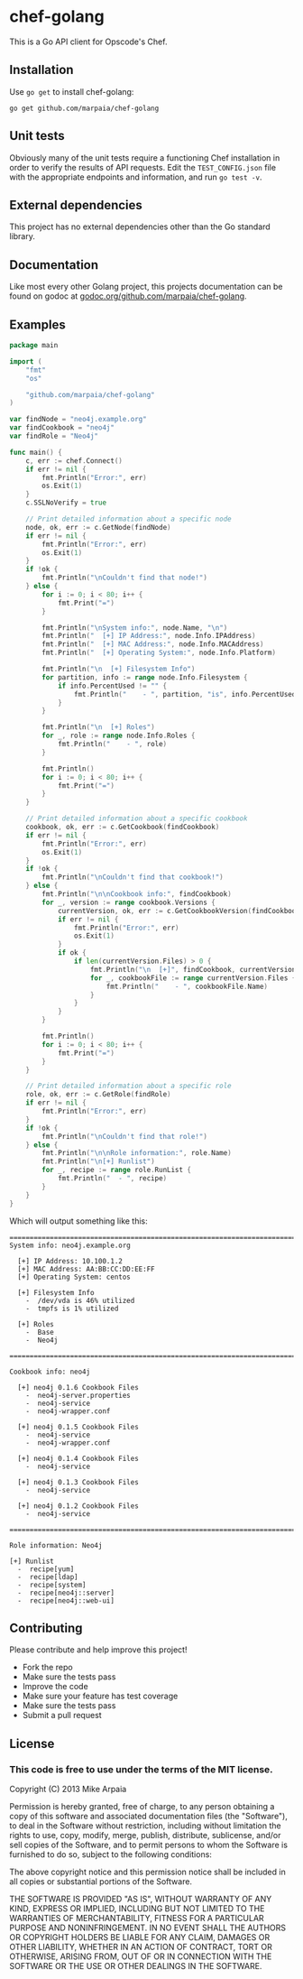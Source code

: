 chef-golang
===========

This is a Go API client for Opscode's Chef.

## Installation

Use `go get` to install chef-golang:
```
go get github.com/marpaia/chef-golang
```

## Unit tests

Obviously many of the unit tests require a functioning Chef installation in
order to verify the results of API requests. Edit the `TEST_CONFIG.json` file
with the appropriate endpoints and information, and run `go test -v`.

## External dependencies

This project has no external dependencies other than the Go standard library.

## Documentation

Like most every other Golang project, this projects documentation can be found
on godoc at [godoc.org/github.com/marpaia/chef-golang](http://godoc.org/github.com/marpaia/chef-golang).

## Examples

```go
package main

import (
    "fmt"
    "os"

    "github.com/marpaia/chef-golang"
)

var findNode = "neo4j.example.org"
var findCookbook = "neo4j"
var findRole = "Neo4j"

func main() {
    c, err := chef.Connect()
    if err != nil {
        fmt.Println("Error:", err)
        os.Exit(1)
    }
    c.SSLNoVerify = true

    // Print detailed information about a specific node
    node, ok, err := c.GetNode(findNode)
    if err != nil {
        fmt.Println("Error:", err)
        os.Exit(1)
    }
    if !ok {
        fmt.Println("\nCouldn't find that node!")
    } else {
        for i := 0; i < 80; i++ {
            fmt.Print("=")
        }

        fmt.Println("\nSystem info:", node.Name, "\n")
        fmt.Println("  [+] IP Address:", node.Info.IPAddress)
        fmt.Println("  [+] MAC Address:", node.Info.MACAddress)
        fmt.Println("  [+] Operating System:", node.Info.Platform)

        fmt.Println("\n  [+] Filesystem Info")
        for partition, info := range node.Info.Filesystem {
            if info.PercentUsed != "" {
                fmt.Println("    - ", partition, "is", info.PercentUsed, "utilized")
            }
        }

        fmt.Println("\n  [+] Roles")
        for _, role := range node.Info.Roles {
            fmt.Println("    - ", role)
        }

        fmt.Println()
        for i := 0; i < 80; i++ {
            fmt.Print("=")
        }
    }

    // Print detailed information about a specific cookbook
    cookbook, ok, err := c.GetCookbook(findCookbook)
    if err != nil {
        fmt.Println("Error:", err)
        os.Exit(1)
    }
    if !ok {
        fmt.Println("\nCouldn't find that cookbook!")
    } else {
        fmt.Println("\n\nCookbook info:", findCookbook)
        for _, version := range cookbook.Versions {
            currentVersion, ok, err := c.GetCookbookVersion(findCookbook, version.Version)
            if err != nil {
                fmt.Println("Error:", err)
                os.Exit(1)
            }
            if ok {
                if len(currentVersion.Files) > 0 {
                    fmt.Println("\n  [+]", findCookbook, currentVersion.Version, "Cookbook Files")
                    for _, cookbookFile := range currentVersion.Files {
                        fmt.Println("    - ", cookbookFile.Name)
                    }
                }
            }
        }

        fmt.Println()
        for i := 0; i < 80; i++ {
            fmt.Print("=")
        }
    }

    // Print detailed information about a specific role
    role, ok, err := c.GetRole(findRole)
    if err != nil {
        fmt.Println("Error:", err)
    }
    if !ok {
        fmt.Println("\nCouldn't find that role!")
    } else {
        fmt.Println("\n\nRole information:", role.Name)
        fmt.Println("\n[+] Runlist")
        for _, recipe := range role.RunList {
            fmt.Println("  - ", recipe)
        }
    }
}
```

Which will output something like this:

```
================================================================================
System info: neo4j.example.org

  [+] IP Address: 10.100.1.2
  [+] MAC Address: AA:BB:CC:DD:EE:FF
  [+] Operating System: centos

  [+] Filesystem Info
    -  /dev/vda is 46% utilized
    -  tmpfs is 1% utilized

  [+] Roles
    -  Base
    -  Neo4j

================================================================================

Cookbook info: neo4j

  [+] neo4j 0.1.6 Cookbook Files
    -  neo4j-server.properties
    -  neo4j-service
    -  neo4j-wrapper.conf

  [+] neo4j 0.1.5 Cookbook Files
    -  neo4j-service
    -  neo4j-wrapper.conf

  [+] neo4j 0.1.4 Cookbook Files
    -  neo4j-service

  [+] neo4j 0.1.3 Cookbook Files
    -  neo4j-service

  [+] neo4j 0.1.2 Cookbook Files
    -  neo4j-service

================================================================================

Role information: Neo4j

[+] Runlist
  -  recipe[yum]
  -  recipe[ldap]
  -  recipe[system]
  -  recipe[neo4j::server]
  -  recipe[neo4j::web-ui]
```

## Contributing

Please contribute and help improve this project!

- Fork the repo
- Make sure the tests pass
- Improve the code
- Make sure your feature has test coverage
- Make sure the tests pass
- Submit a pull request

## License

### This code is free to use under the terms of the MIT license.

Copyright (C) 2013 Mike Arpaia

Permission is hereby granted, free of charge, to any person obtaining
a copy of this software and associated documentation files (the
"Software"), to deal in the Software without restriction, including
without limitation the rights to use, copy, modify, merge, publish,
distribute, sublicense, and/or sell copies of the Software, and to
permit persons to whom the Software is furnished to do so, subject to
the following conditions:

The above copyright notice and this permission notice shall be included
in all copies or substantial portions of the Software.

THE SOFTWARE IS PROVIDED "AS IS", WITHOUT WARRANTY OF ANY KIND,
EXPRESS OR IMPLIED, INCLUDING BUT NOT LIMITED TO THE WARRANTIES OF
MERCHANTABILITY, FITNESS FOR A PARTICULAR PURPOSE AND NONINFRINGEMENT.
IN NO EVENT SHALL THE AUTHORS OR COPYRIGHT HOLDERS BE LIABLE FOR ANY
CLAIM, DAMAGES OR OTHER LIABILITY, WHETHER IN AN ACTION OF CONTRACT,
TORT OR OTHERWISE, ARISING FROM, OUT OF OR IN CONNECTION WITH THE
SOFTWARE OR THE USE OR OTHER DEALINGS IN THE SOFTWARE.
